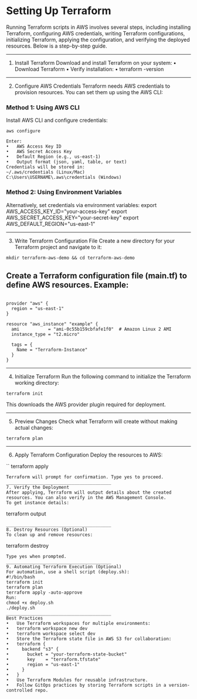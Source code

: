 # Setting Up Terraform
Running Terraform scripts in AWS involves several steps, including installing Terraform, configuring AWS credentials, writing Terraform configurations, initializing Terraform, applying the configuration, and verifying the deployed resources. Below is a step-by-step guide.
________________________________________
1. Install Terraform
Download and install Terraform on your system:
•	Download Terraform
•	Verify installation: 
•	terraform -version
________________________________________
2. Configure AWS Credentials
Terraform needs AWS credentials to provision resources. You can set them up using the AWS CLI:

### Method 1: Using AWS CLI
Install AWS CLI and configure credentials:
```
aws configure
```
```
Enter:
•	AWS Access Key ID
•	AWS Secret Access Key
•	Default Region (e.g., us-east-1)
•	Output format (json, yaml, table, or text)
Credentials will be stored in:
~/.aws/credentials (Linux/Mac)
C:\Users\USERNAME\.aws\credentials (Windows)
```

### Method 2: Using Environment Variables
Alternatively, set credentials via environment variables:
export AWS_ACCESS_KEY_ID="your-access-key"
export AWS_SECRET_ACCESS_KEY="your-secret-key"
export AWS_DEFAULT_REGION="us-east-1"
________________________________________
3. Write Terraform Configuration File
Create a new directory for your Terraform project and navigate to it:

```
mkdir terraform-aws-demo && cd terraform-aws-demo

```

## Create a Terraform configuration file (main.tf) to define AWS resources. Example:

```

provider "aws" {
  region = "us-east-1"
}

resource "aws_instance" "example" {
  ami           = "ami-0c55b159cbfafe1f0"  # Amazon Linux 2 AMI
  instance_type = "t2.micro"

  tags = {
    Name = "Terraform-Instance"
  }
}

```
________________________________________
4. Initialize Terraform
Run the following command to initialize the Terraform working directory:
```
terraform init

```
This downloads the AWS provider plugin required for deployment.
________________________________________
5. Preview Changes
Check what Terraform will create without making actual changes:

```
terraform plan

```
________________________________________
6. Apply Terraform Configuration
Deploy the resources to AWS:

``
terraform apply

```
Terraform will prompt for confirmation. Type yes to proceed.
________________________________________
7. Verify the Deployment
After applying, Terraform will output details about the created resources. You can also verify in the AWS Management Console.
To get instance details:
```
terraform output
```
________________________________________
8. Destroy Resources (Optional)
To clean up and remove resources:
```
terraform destroy

```
Type yes when prompted.
________________________________________
9. Automating Terraform Execution (Optional)
For automation, use a shell script (deploy.sh):
#!/bin/bash
terraform init
terraform plan
terraform apply -auto-approve
Run:
chmod +x deploy.sh
./deploy.sh
________________________________________
Best Practices
•	Use Terraform workspaces for multiple environments: 
•	terraform workspace new dev
•	terraform workspace select dev
•	Store the Terraform state file in AWS S3 for collaboration: 
•	terraform {
•	  backend "s3" {
•	    bucket = "your-terraform-state-bucket"
•	    key    = "terraform.tfstate"
•	    region = "us-east-1"
•	  }
•	}
•	Use Terraform Modules for reusable infrastructure.
•	Follow GitOps practices by storing Terraform scripts in a version-controlled repo.
